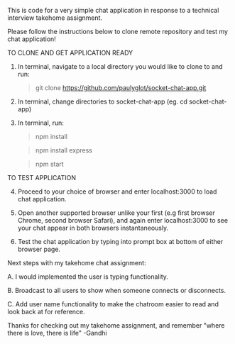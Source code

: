 
This is code for a very simple chat application in response to a technical interview takehome assignment.

Please follow the instructions below to clone remote repository and test my chat application!

TO CLONE AND GET APPLICATION READY

1. In terminal, navigate to a local directory you would like to clone to and run:

    > git clone https://github.com/paulyglot/socket-chat-app.git

2. In terminal, change directories to socket-chat-app (eg. cd socket-chat-app)

3. In terminal, run:

    > npm install

    > npm install express
    
    > npm start  

TO TEST APPLICATION

4. Proceed to your choice of browser and enter localhost:3000 to load chat application.

5. Open another supported browser unlike your first (e.g first browser Chrome, second browser Safari), and again enter localhost:3000 to see your chat appear in both browsers instantaneously.

6. Test the chat application by typing into prompt box at bottom of either browser page.


 Next steps with my takehome chat assignment:
 
  A. I would implemented the user is typing functionality. 
  
  B. Broadcast to all users to show when someone connects or disconnects.
  
  C. Add user name functionality to make the chatroom easier to read and look back at for reference.


Thanks for checking out my takehome assignment, and remember "where there is love, there is life" 
-Gandhi